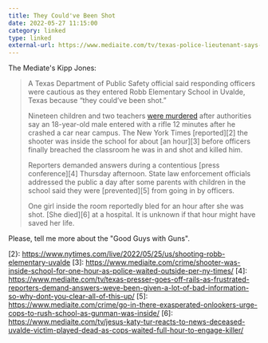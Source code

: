 ```yaml
---
title: They Could've Been Shot
date: 2022-05-27 11:15:00
category: linked
type: linked
external-url: https://www.mediaite.com/tv/texas-police-lieutenant-says-cops-were-reluctant-to-engage-gunman-because-they-couldve-been-shot/
---
```


The Mediate's Kipp Jones:

> A Texas Department of Public Safety official said responding officers were cautious as they entered 
> Robb Elementary School in Uvalde, Texas because “they could’ve been shot.” 
> 
> Nineteen children and two teachers [were murdered][1] after authorities say an 18-year-old male entered 
> with a rifle 12 minutes after he crashed a car near campus. The New York Times [reported][2] the shooter 
> was inside the school for about [an hour][3] before officers finally breached the classroom he was in 
> and shot and killed him.
> 
> Reporters demanded answers during a contentious [press conference][4] Thursday afternoon. State law 
> enforcement officials addressed the public a day after some parents with children in the school said 
> they were [prevented][5] from going in by officers.
> 
> One girl inside the room reportedly bled for an hour after she was shot. [She died][6] at a hospital. It 
> is unknown if that hour might have saved her life.

Please, tell me more about the "Good Guys with Guns".

[1]: https://www.mediaite.com/news/uvalde-newspaper-goes-viral-for-heartbreaking-solid-black-front-page-sums-up-everything-with-no-words/
[2}: https://www.nytimes.com/live/2022/05/25/us/shooting-robb-elementary-uvalde
[3]: https://www.mediaite.com/crime/shooter-was-inside-school-for-one-hour-as-police-waited-outside-per-ny-times/
[4]: https://www.mediaite.com/tv/texas-presser-goes-off-rails-as-frustrated-reporters-demand-answers-weve-been-given-a-lot-of-bad-information-so-why-dont-you-clear-all-of-this-up/
[5]: https://www.mediaite.com/crime/go-in-there-exasperated-onlookers-urge-cops-to-rush-school-as-gunman-was-inside/
[6]: https://www.mediaite.com/tv/jesus-katy-tur-reacts-to-news-deceased-uvalde-victim-played-dead-as-cops-waited-full-hour-to-engage-killer/
